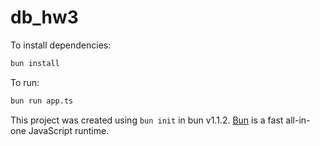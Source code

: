 # db_hw3

To install dependencies:

```bash
bun install
```

To run:

```bash
bun run app.ts
```

This project was created using `bun init` in bun v1.1.2. [Bun](https://bun.sh) is a fast all-in-one JavaScript runtime.
